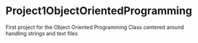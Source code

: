 # Project1ObjectOrientedProgramming
First project for the Object Oriented Programming Class centered around handling strings and text files
